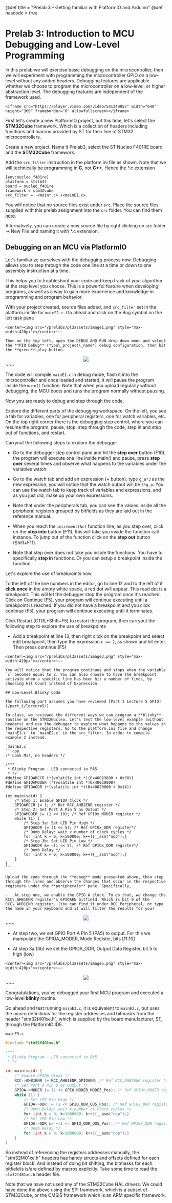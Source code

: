 @def title = "Prelab 3 - Getting familiar with PlatformIO and Arduino"
@def hascode = true

# Prelab 3: Introduction to MCU Debugging and Low-Level Programming

In this prelab we will exercise basic debugging on the microcontroller, then we will experiment with programming the microcontroller GPIO on a low-level without any added headers. Debugging features are applicable whether we choose to program the microcontroller on a low-level, or higher abstraction level. The debugging features are independent of the framework used.

~~~
<iframe src="https://player.vimeo.com/video/541249052" width="640" height="360" frameborder="0" allowfullscreen></iframe>
~~~

First let's create a new PlatformIO project, but this time, let's select the **STM32Cube** framework. Which is a collection of headers including functions and macros provided by ST for their line of STM32 microcontrollers.

Create a new project. Name it Prelab3, select the ST Nucleo F401RE board and the **STM32Cube** framework.

Add the `src_filter` instruction in the platform.ini file as shown. Note that we will technically be programming in **C**, not **C++**. Hence the \*.c extension

```
[env:nucleo_f401re]
platform = ststm32
board = nucleo_f401re
framework = stm32cube
src_filter = -<main*.c> +<mainE1.c>
```

You will notice that no source files exist under `src`. Place the source files  supplied with this prelab assignment into the `src` folder. You can find them [here](/prelabs/pl3assets/ME319_PRELAB_3_Code_Spring2021.zip). 

Alternatively, you can create a new source file by right clicking on src folder -\> New File and naming it with \*.c extension.

## Debugging on an MCU via PlatformIO

Let's familiarize ourselves with the debugging process now. Debugging allows you to step through the code one line at a time or down to one assembly instruction at a time. 

This helps you to troubleshoot your code and keep track of your algorithm at the step level you choose. This is a powerful feature when developing programs, as well as a way to gain more experience and knowledge in programming and program behavior.

With your project created, source files added, and `src_filter` set in the platform.ini file for `mainE1.c`. Go ahead and click on the Bug symbol on the left task pane

~~~
<center><img src="/prelabs/pl3assets/image1.png" style="max-width:420px"></center>~~~ 

Then on the top left, open the DEBUG AND RUN drop down menu and select the **PIO Debug** (*you\_project\_name*) debug configuration, then hit the **green** play button.

~~~
<center><img src="/prelabs/pl3assets/image2.png" style="max-width:420px"></center>~~~ 

The code will compile `mainE1.c` in debug mode, flash it into the microcontroller and once loaded and started, it will pause the program inside the `main()` function. Note that when you upload regularly without debugging, the MCU boots and runs the program normally without pausing.

Now you are ready to debug and step through the code.

Explore the different parts of the debugging workspace. On the left, you see a tab for variables, one for peripheral registers, one for watch variables, etc. On the top right corner there is the debugging step control, where you can resume the program, pause, stop, step through the code, step in and step out of functions, and restart.

Carryout the following steps to explore the debugger

-   Go to the debugger step control pane and hit the **step over** button (F10), the program will execute one line inside main() and pause, press **step over** several times and observe what happens to the variables under the variables watch.

-   Go to the watch tab and add an expression (+ button), type `g_a*3` as  the new expression, you will notice that the watch output will be `3*g_a`. You can use the watch tab to keep track of variables and expressions, and as you just did, make up your own expressions.

-   Note that under the peripherals tab, you can see the values inside all the peripheral registers grouped by bitfields as they are laid out in the reference manual.

-   When you reach the `increment(&c)` function line, as you step over, click on the **step into** button (F11), this will take you inside the function call instance. To jump out of the function click on the **step out** button (Shift+F11).

-   Note that step over does not take you inside the functions. You have to specifically **step in** functions. Or you can setup a breakpoint inside the function.

Let's explore the use of breakpoints now.

To the left of the line numbers in the editor, go to line 12 and to the left of it **click once** in the empty white space, a red dot will appear. This read dot is a breakpoint. This will let the debugger stop the program once it's reached. Click on Continue (F5), your program will continue executing until a breakpoint is reached. If you did not have a breakpoint and you click continue (F5), your program will continue executing until it terminates.

Click Restart (CTRL+Shift+F5) to restart the program, then carryout the following step to explore the use of breakpoints 
-   Add a breakpoint at line 13, then right click on the breakpoint and select edit breakpoint, then type the expression `c == 2`, as shown and hit enter. Then press continue (F5)

~~~
<center><img src="/prelabs/pl3assets/image3.png" style="max-width:420px"></center>~~~ 

You will notice that the program continues and stops when the variable `c` becomes equal to 2. You can also choose to have the breakpoint activate when a specific line has been hit a number of times, by choosing Hit Count instead of Expression.

## Low-Level Blinky Code

The following part assumes you have reviewed [Part I Lecture 5 GPIO](/part_i/lecture5/)

In class, we reviewed the different ways we can program a **blinky** routine on the STM32Nucleo. Let's test the low-level example (without headers) and use the debugger to explore what happens to the values in the respective registers. Go to the platform.ini file and change `mainE1.c` to `mainE2.c` in the src_filter. In order to compile example 2 instead.

`mainE2.c`
```cpp
/* Look Ma!, no headers */

/***
 * Blinky Program - LED connected to PA5
 * */
#define GPIOARCCR (*(volatile int *)(0x40023800 + 0x30))
#define GPIOAMODER (*(volatile int *)0x40020000)
#define GPIOAODR (*(volatile int *)(0x40020000 + 0x14))

int main(void) {
    /* Step 1: Enable GPIOA Clock */
    GPIOARCCR |= 1; /* Ref RCC_AHB2ENR register */
    /* Step 2: Set Port A Pin 5 as Output */ 
    GPIOAMODER |= (1 << 10); /* Ref GPIOx_MODER register */
    while (1) {
        /* Step 3a: Set LED Pin High */
        GPIOAODR |= (1 << 5); /* Ref GPIOx_ODR register*/
        /* Dumb Delay: wait x number of clock cycles */
        for (int k = 0; k<500000; k++){__asm("nop");}
        /* Step 3b: Set LED Pin Low */
        GPIOAODR &= ~(1 << 5); /* Ref GPIOx_ODR register*/
        /* Dumb Delay */
        for (int k = 0; k<500000; k++){__asm("nop");}
    }
}
```

Upload the code through the **debug** mode presented above, then step through the lines and observe the changes that occur in the respective registers under the **peripherals** pane. Specifically,

-   At step one, we enable the GPIO A clock. To do that, we change the RCC\_AHB1ENR register's GPIOAEN bitfield. Which is bit 0 of the RCC\_AHB1ENR register. (You can find it under RCC Peripheral, or type the name in your keyboard and it will filter the results for you)

~~~
<center><img src="/prelabs/pl3assets/image4.png" style="max-width:420px"></center>~~~ 

-   At step two, we set GPIO Port A Pin 5 (PA5) to output. For this we manipulate the GPIOA\_MODER, Mode Register, bits [11:10]

-   At step 3a (3b) we set the GPIOA_ODR, Output Data Register, bit 5 to high (low)
~~~
<center><img src="/prelabs/pl3assets/image5.png" style="max-width:420px"></center>~~~ 
~~~
<center><img src="/prelabs/pl3assets/image6.png" style="max-width:420px"></center>~~~ 

Congratulations, you've debugged your first MCU program and executed a low-level **blinky** routine.

Go ahead and test running `mainE3.c`, it is equivalent to `mainE2.c`, but uses the macro definitions for the register addresses and bitmasks from the header "stm32f401xe.h", which is supplied by the board manufacturer, ST, through the PlatformIO IDE. 

`mainE3.c`
```cpp
#include "stm32f401xe.h"

/***
 * Blinky Program - LED connected to PA5
 * */

int main(void) {
    /* Enable GPIOA Clock */
    RCC->AHB1ENR |= RCC_AHB1ENR_GPIOAEN; /* Ref RCC_AHB2ENR register */
    /* Set Port A Pin 5 as Output */
    GPIOA->MODER |= (1 << GPIO_MODER_MODE5_Pos); /* Ref GPIOx_MODER register */
    while (1) {
        /* Set LED Pin High */
        GPIOA->ODR |= (1 << GPIO_ODR_OD5_Pos); /* Ref GPIOx_ODR register*/
        /* Dumb Delay: wait x number of clock cycles */
        for (int k = 0; k<1000000; k++){__asm("nop");}
        /* Set LED Pin Low */
        GPIOA->ODR &= ~(1 << GPIO_ODR_OD5_Pos); /* Ref GPIOx_ODR register*/
        /* Dumb Delay */
        for (int k = 0; k<1000000; k++){__asm("nop");}
    }
}
```
So instead of referencing the registers addresses manually, the "stm32f401xe.h" headers has handy structs and offsets defined for each register block. And instead of doing bit shifting, the bitmasks for each bitfield/s is/are defined by macros explicitly. Take some time to read the `stm32f401xe.h` header file. 

Note that we have not used any of the STM32Cube HAL drivers. We could have done the above using the SPI framework, which is a subset of STM32Cube, or the CMSIS framework which is an ARM specific framework.
